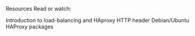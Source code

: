 Resources
Read or watch:

Introduction to load-balancing and HAproxy
HTTP header
Debian/Ubuntu HAProxy packages
